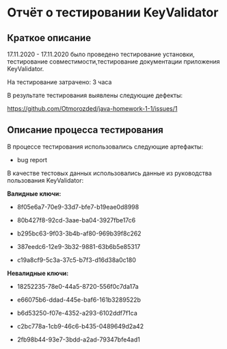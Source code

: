 # Отчёт о тестировании KeyValidator #

## Краткое описание 

17.11.2020 - 17.11.2020 было проведено тестирование установки, тестирование совместимости,тестирование документации приложения KeyValidator.

На тестирование затрачено: 3 часа

В результате тестирования выявлены следующие дефекты:

https://github.com/Otmorozded/java-homework-1-1/issues/1




## Описание процесса тестирования

В процессе тестирования использовались следующие артефакты:
* bug report

В качестве тестовых данных использовались данные из руководства пользования KeyValidator:

**Валидные ключи:**

* 8f05e6a7-70e9-33d7-bfe7-b19eae0d8998

* 80b427f8-92cd-3aae-ba04-3927fbe17c6

* b295bc63-9f03-3b4b-af80-969b39f8c262
* 387eedc6-12e9-3b32-9881-63b6b5e85317
* c19a8cf9-5c3a-37c5-b7f3-d16d38a0c180

**Невалидные ключи:**

* 18252235-78e0-44a5-8720-556f0c7da17a

* e66075b6-ddad-445e-baf6-161b3289522b

* b6d53250-f07e-4352-a293-6102ddf7f1ca

* c2bc778a-1cb9-46c6-b435-0489649d2a42

* 2fb98b44-93e7-3bdd-a2ad-79347bfe4ad1